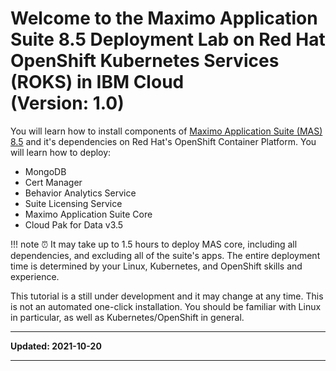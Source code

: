 # Welcome to the Maximo Application Suite 8.5 Deployment Lab on Red Hat OpenShift Kubernetes Services (ROKS) in IBM Cloud<br>(Version: 1.0)

You will learn how to install  components of [Maximo Application Suite (MAS) 8.5](https://www.ibm.com/products/maximo)
and it's dependencies on Red Hat's OpenShift Container Platform. You will learn how to deploy:

* MongoDB
* Cert Manager
* Behavior Analytics Service
* Suite Licensing Service
* Maximo Application Suite Core
* Cloud Pak for Data v3.5

!!! note
⏰ It may take up to 1.5 hours to deploy MAS core, including all dependencies, and excluding all of the suite's apps. The 
entire deployment time is determined by your Linux, Kubernetes, and OpenShift skills and experience.

This tutorial is a still under development and it may change at any time. This is not an automated one-click installation. 
You should be familiar with Linux in particular, as well as Kubernetes/OpenShift in general.

---

**Updated: 2021-10-20**

---
